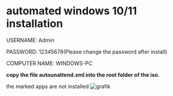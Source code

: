 # automated windows 10/11 installation


USERNAME: Admin


PASSWORD: 12345678(Please change the password after install)


COMPUTER NAME: WINDOWS-PC

**copy the file autounattend.xml into the root folder of the iso.**

the marked apps are not installed 
![grafik](https://github.com/lxstOni/auto-win11-install/assets/174956003/7e923ecc-1955-4a84-be70-e1bb1461e2b4)
